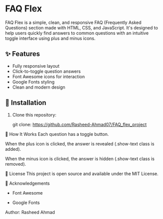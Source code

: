 # FAQ Flex

FAQ Flex is a simple, clean, and responsive FAQ (Frequently Asked Questions) section made with HTML, CSS, and JavaScript. It's designed to help users quickly find answers to common questions with an intuitive toggle interface using plus and minus icons.

## ✨ Features

- Fully responsive layout
- Click-to-toggle question answers
- Font Awesome icons for interaction
- Google Fonts styling
- Clean and modern design


## 🔧 Installation

1. Clone this repository:

   git clone: https://github.com/Rasheed-Ahmad07/FAQ_flex_project

🧠 How It Works
Each question has a toggle button.

When the plus icon is clicked, the answer is revealed (.show-text class is added).

When the minus icon is clicked, the answer is hidden (.show-text class is removed).

📄 License
This project is open source and available under the MIT License.

🙌 Acknowledgements

- Font Awesome

- Google Fonts

Author: Rasheed Ahmad
